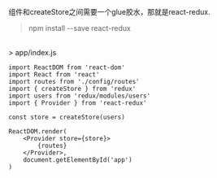 组件和createStore之间需要一个glue胶水，那就是react-redux.
> npm install --save react-redux

<br>
> app/index.js

<br>

	import ReactDOM from 'react-dom'
	import React from 'react'
	import routes from './config/routes'
	import { createStore } from 'redux'
	import users from 'redux/modules/users'
	import { Provider } from 'react-redux'
	
	const store = createStore(users)
	
	ReactDOM.render(
	    <Provider store={store}>
	        {routes}
	    </Provider>,
	    document.getElementById('app')
	)

